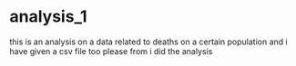 # analysis_1
this is an analysis on a data related to deaths on a certain population 
and i have given a csv file too please from i did the analysis
